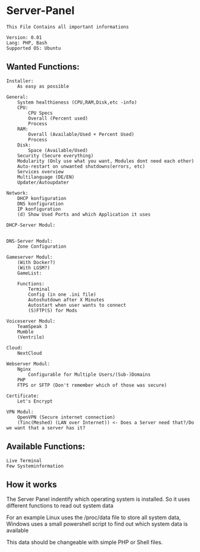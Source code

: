 # Server-Panel
	This File Contains all important informations
	
	Version: 0.01
	Lang: PHP, Bash
	Supported OS: Ubuntu
	
## Wanted Functions:
	Installer:
		As easy as possible

	General:
		System healthieness (CPU,RAM,Disk,etc -info)
		CPU:
			CPU Specs
			Overall (Percent used)
			Process
		RAM:
			Overall (Available/Used + Percent Used)
			Process
		Disk:
			Space (Available/Used)
		Security (Secure everything)
		Modularity (Only use what you want, Modules dont need each other)
		Auto-restart on unwanted shutdowns(errors, etc)
		Services overview
		Multilanguage (DE/EN)
		Updater/Autoupdater

	Network:
		DHCP konfiguration
		DNS konfiguration
		IP konfiguration
		(d)	Show Used Ports and which Application it uses

	DHCP-Server Modul:
	
	
	DNS-Server Modul:
		Zone Configuration

	Gameserver Modul:
		(With Docker?)
		(With LGSM?)
		GameList:
		
		Functions:
			Terminal
			Config (in one .ini file)
			Autoshutdown after X Minutes
			Autostart when user wants to connect
			(S)FTP(S) for Mods

	Voiceserver Modul:
		TeamSpeak 3
		Mumble
		(Ventrilo)

	Cloud:
		NextCloud

	Webserver Modul:
		Nginx
			Configurable for Multiple Users/(Sub-)Domains
		PHP
		FTPS or SFTP (Don't remember which of those was secure)

	Certificate:
		Let's Encrypt

	VPN Modul:
		OpenVPN (Secure internet connection)
		(Tinc(Meshed) (LAN over Internet)) <- Does a Server need that?/Do we want that a server has it?

## Available Functions:
	Live Terminal
	Few Systeminformation



## How it works
The Server Panel indentify which operating system is installed.
So it uses different functions to read out system data

For an example Linux uses the /proc/data file to store all 
system data, Windows uses a small powershell script to find
out which system data is available

This data should be changeable with simple PHP or Shell files.

